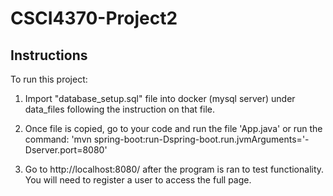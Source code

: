 # CSCI4370-Project2

## __Instructions__

To run this project:
1. Import "database_setup.sql" file into docker (mysql server) under data_files following the instruction on that file.

2. Once file is copied, go to your code and run the file 'App.java' or run the command:
   'mvn spring-boot:run-Dspring-boot.run.jvmArguments='-Dserver.port=8080'
   
3. Go to http://localhost:8080/ after the program is ran to test functionality. 
   You will need to register a user to access the full page.
